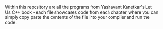 Within this repository are all the programs from Yashavant Kanetkar's Let Us C++ book - each file showcases code from each chapter, where you can simply 
copy paste the contents of the file into your compiler and run the code. 
